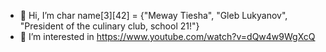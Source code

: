 - 👋 Hi, I’m char name[3][42] = {"Meway Tiesha", "Gleb Lukyanov", "President of the culinary club, school 21!"}
- 👀 I’m interested in https://www.youtube.com/watch?v=dQw4w9WgXcQ
